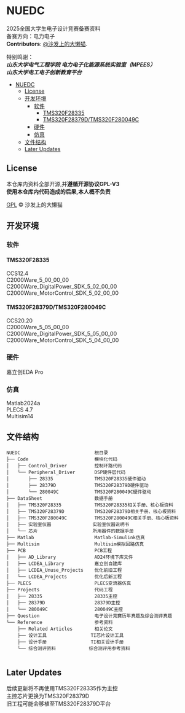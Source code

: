 # NUEDC  
2025全国大学生电子设计竞赛备赛资料  
备赛方向：电力电子  
**Contributors**: [@沙发上的大懒猫](https://github.com/vilesmeier).    

特别鸣谢：  
***山东大学电气工程学院 电力电子化能源系统实验室（MPEES）***  
***山东大学电工电子创新教育平台***  

- [NUEDC](#nuedc)
  - [License](#license)
  - [开发环境](#开发环境)
    - [软件](#软件)
      - [TMS320F28335](#tms320f28335)
      - [TMS320F28379D/TMS320F280049C](#tms320f28379dtms320f280049c)
    - [硬件](#硬件)
    - [仿真](#仿真)
  - [文件结构](#文件结构)
  - [Later Updates](#later-updates)


## License
本仓库内资料全部开源,并**遵循开源协议GPL-V3**  
**使用本仓库内代码造成的后果,本人概不负责** 

[GPL](LICENSE.md) © 沙发上的大懒猫

## 开发环境
### 软件
#### TMS320F28335
CCS12.4  
C2000Ware_5_00_00_00  
C2000Ware_DigitalPower_SDK_5_02_00_00  
C2000Ware_MotorControl_SDK_5_02_00_00  

#### TMS320F28379D/TMS320F280049C
CCS20.20  
C2000Ware_5_05_00_00  
C2000Ware_DigitalPower_SDK_5_05_00_00  
C2000Ware_MotorControl_SDK_5_04_00_00 

### 硬件  
嘉立创EDA Pro  

### 仿真  
Matlab2024a  
PLECS 4.7  
Multisim14  

## 文件结构
``` 
NUEDC                           根目录
├── Code                        模块化代码
│   ├── Control_Driver          控制环路代码
│   └── Peripheral_Driver       DSP硬件层代码
│       ├── 28335               TMS320F28335硬件驱动
│       ├── 28379D              TMS320F28379D硬件驱动
│       └── 280049C             TMS320F280049C硬件驱动
├── DataSheet                   数据手册
│   ├── TMS320F28335            TMS320F28335相关手册、核心板资料
│   ├── TMS320F28379D           TMS320F28379D相关手册、核心板资料
│   ├── TMS320F280049C          TMS320F280049C相关手册、核心板资料
│   ├── 实验室仪器               实验室仪器说明书
│   └── 芯片                    所用器件的数据手册
├── Matlab                      Matlab-Simulink仿真
├── Multisim                    Multisim模拟回路仿真
├── PCB                         PCB工程
│   ├── AD_Library              AD24环境下库文件
│   ├── LCDEA_Library           嘉立创自建库
│   ├── LCDEA_Unuse_Projects    优化前旧工程
│   └── LCDEA_Projects          优化后新工程
├── PLECS                       PLECS变流器仿真
├── Projects                    代码工程
│   ├── 28335                   28335主控
│   ├── 28379D                  28379D主控
│   └── 280049C                 280049C主控
├── Question                    电子设计竞赛历年真题及综合测评真题
└── Reference                   参考资料
    ├── Related Articles        相关论文
    ├── 设计工具                TI芯片设计工具
    ├── 设计手册                TI相关设计手册
    └── 综合测评资料            综合测评用参考资料
    
```
## Later Updates
后续更新将不再使用TMS320F28335作为主控  
主控芯片更换为TMS320F28379D  
旧工程可能会移植至TMS320F28379D平台  

